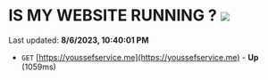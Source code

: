 # IS MY WEBSITE RUNNING ? [![](https://img.shields.io/static/v1?label=Sponsor&message=%E2%9D%A4&logo=GitHub&color=%23fe8e86)](https://github.com/sponsors/<username>)

Last updated: **8/6/2023, 10:40:01 PM**

- `GET` [https://youssefservice.me](https://youssefservice.me) - **Up** (1059ms)
